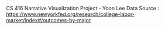 CS 416 Narrative Visualization Project - Yoon Lee
Data Source : https://www.newyorkfed.org/research/college-labor-market/index#/outcomes-by-major
